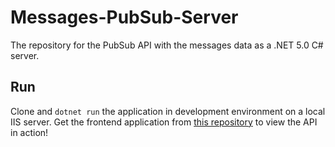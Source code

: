 # Messages-PubSub-Server
The repository for the PubSub API with the messages data as a .NET 5.0 C# server.

## Run
Clone and `dotnet run` the application in development environment on a local IIS server. 
Get the frontend application from [this repository](https://github.com/RenaudVancoillie/Messages-PubSub-Client) to view the API in action!
